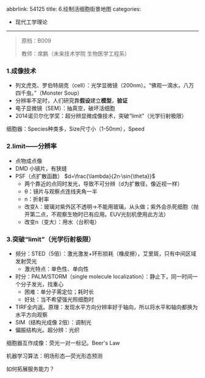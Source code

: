 abbrlink: 54125
title: 6.绘制活细胞街景地图
categories:
  - 现代工学理论
---
> 原档：B009
>
> 教师：席鹏（未来技术学院 生物医学工程系）

### 1.成像技术

- 列文虎克、罗伯特胡克（cell）：光学显微镜（200nm）。“佛观一滴水，八万四千虫。”（Monster Soup）
- 分辨率不足时，人们研究靠**假设**建立**模型**，**验证**
- 电子显微镜（SEM）：抽真空，破坏活细胞
- 2014诺贝尔化学奖：超分辨显微成像技术，突破“limit”（光学衍射极限）

细胞器：Species种类多，Size尺寸小（1-50nm），Speed

### 2.limit——分辨率

- 点物成点像
- DMD 小镜片，有狭缝
- PSF（点扩散函数） $d=\frac{\lambda}{2n·\sin{\theta}}$
  - 两个靠近的点同时发光，导致不可分辨（d为扩散径，像近视一样）
  - θ：镜片与观察点连线夹角一半
  - n：折射率
  - 改变λ：玻璃对紫外区不透明→不能用玻璃，从头做；紫外会杀死细胞（抛开第二点，不观察生物时已有应用。EUV光刻机使用此方法）
  - 改变n（变大）：用水（台积电）

### 3.突破“limit”（光学衍射极限）

- 频分：STED（5倍）：激光激发+环形损耗（橡皮擦），艾里斑，只有中间区域发射荧光
  - 激光特点：单色性、单向性
- 时分：PALM/STORM（single molecule localization）：静止下，同一时间一个分子发光，找重心
  - 困难：单分子需定位；耗时长
  - 好处：当不希望强光照细胞时
- TIRF全内返。原理：发现水平方向分辨率好于轴向，所以将水平和轴向都换为水平方向观察
- SIM（结构光成像 2倍）：调制光
- 偏振结构光。超分辨：光织

细胞器互作成像：荧光一对一标记。Beer's Law

机器学习算法：明场形态—荧光形态预测

如何拓展服务能力？
